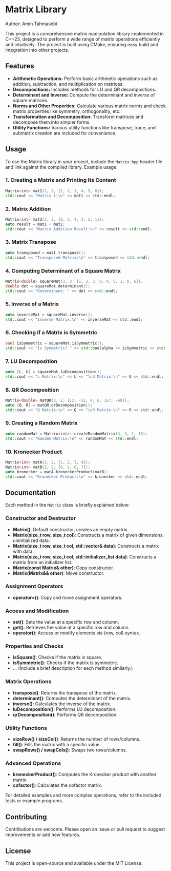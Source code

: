 # Matrix Library

Author: Amin Tahmasebi

This project is a comprehensive matrix manipulation library implemented in C++23, designed to perform a wide range of matrix operations efficiently and intuitively. The project is built using CMake, ensuring easy build and integration into other projects.

## Features

- **Arithmetic Operations:** Perform basic arithmetic operations such as addition, subtraction, and multiplication on matrices.
- **Decompositions:** Includes methods for LU and QR decompositions.
- **Determinant and Inverse:** Compute the determinant and inverse of square matrices.
- **Norms and Other Properties:** Calculate various matrix norms and check matrix properties like symmetry, orthogonality, etc.
- **Transformation and Decomposition:** Transform matrices and decompose them into simpler forms.
- **Utility Functions:** Various utility functions like transpose, trace, and submatrix creation are included for convenience.


## Usage

To use the Matrix library in your project, include the `Matrix.hpp` header file and link against the compiled library. Example usage:

### 1. Creating a Matrix and Printing Its Content

```cpp
Matrix<int> mat1(2, 3, {1, 2, 3, 4, 5, 6});
std::cout << "Matrix 1:\n" << mat1 << std::endl;
```

### 2. Matrix Addition

```cpp
Matrix<int> mat2(2, 3, {6, 5, 4, 3, 2, 1});
auto result = mat1 + mat2;
std::cout << "Matrix Addition Result:\n" << result << std::endl;
```

### 3. Matrix Transpose

```cpp
auto transposed = mat1.transpose();
std::cout << "Transposed Matrix:\n" << transposed << std::endl;
```

### 4. Computing Determinant of a Square Matrix

```cpp
Matrix<double> squareMat(3, 3, {1, 2, 3, 0, 4, 5, 1, 0, 6});
double det = squareMat.determinant();
std::cout << "Determinant: " << det << std::endl;
```

### 5. Inverse of a Matrix

```cpp
auto inverseMat = squareMat.inverse();
std::cout << "Inverse Matrix:\n" << inverseMat << std::endl;
```

### 6. Checking if a Matrix is Symmetric

```cpp
bool isSymmetric = squareMat.isSymmetric();
std::cout << "Is Symmetric? " << std::boolalpha << isSymmetric << std::endl;
```

### 7. LU Decomposition

```cpp
auto [L, U] = squareMat.luDecomposition();
std::cout << "L Matrix:\n" << L << "\nU Matrix:\n" << U << std::endl;
```

### 8. QR Decomposition

```cpp
Matrix<double> matQR(3, 2, {12, -51, 4, 6, 167, -68});
auto [Q, R] = matQR.qrDecomposition();
std::cout << "Q Matrix:\n" << Q << "\nR Matrix:\n" << R << std::endl;
```

### 9. Creating a Random Matrix

```cpp
auto randomMat = Matrix<int>::createRandomMatrix(3, 3, 1, 10);
std::cout << "Random Matrix:\n" << randomMat << std::endl;
```

### 10. Kronecker Product

```cpp
Matrix<int> matA(2, 2, {1, 2, 3, 4});
Matrix<int> matB(2, 2, {0, 5, 6, 7});
auto kronecker = matA.kroneckerProduct(matB);
std::cout << "Kronecker Product:\n" << kronecker << std::endl;
```

## Documentation

Each method in the `Matrix` class is briefly explained below:

### Constructor and Destructor

- **Matrix()**: Default constructor, creates an empty matrix.
- **Matrix(size_t row, size_t col)**: Constructs a matrix of given dimensions, uninitialized data.
- **Matrix(size_t row, size_t col, std::vector<T>& data)**: Constructs a matrix with data.
- **Matrix(size_t row, size_t col, std::initializer_list<T> data)**: Constructs a matrix from an initializer list.
- **Matrix(const Matrix& other)**: Copy constructor.
- **Matrix(Matrix&& other)**: Move constructor.

### Assignment Operators

- **operator=()**: Copy and move assignment operators.

### Access and Modification

- **set()**: Sets the value at a specific row and column.
- **get()**: Retrieves the value at a specific row and column.
- **operator()**: Access or modify elements via (row, col) syntax.

### Properties and Checks

- **isSquare()**: Checks if the matrix is square.
- **isSymmetric()**: Checks if the matrix is symmetric.
- ... (Include a brief description for each method similarly.)

### Matrix Operations

- **transpose()**: Returns the transpose of the matrix.
- **determinant()**: Computes the determinant of the matrix.
- **inverse()**: Calculates the inverse of the matrix.
- **luDecomposition()**: Performs LU decomposition.
- **qrDecomposition()**: Performs QR decomposition.

### Utility Functions

- **sizeRow() / sizeCol()**: Returns the number of rows/columns.
- **fill()**: Fills the matrix with a specific value.
- **swapRows() / swapCols()**: Swaps two rows/columns.

### Advanced Operations

- **kroneckerProduct()**: Computes the Kronecker product with another matrix.
- **cofactor()**: Calculates the cofactor matrix.

For detailed examples and more complex operations, refer to the included tests or example programs.

## Contributing

Contributions are welcome. Please open an issue or pull request to suggest improvements or add new features.

## License

This project is open-source and available under the MIT License.
